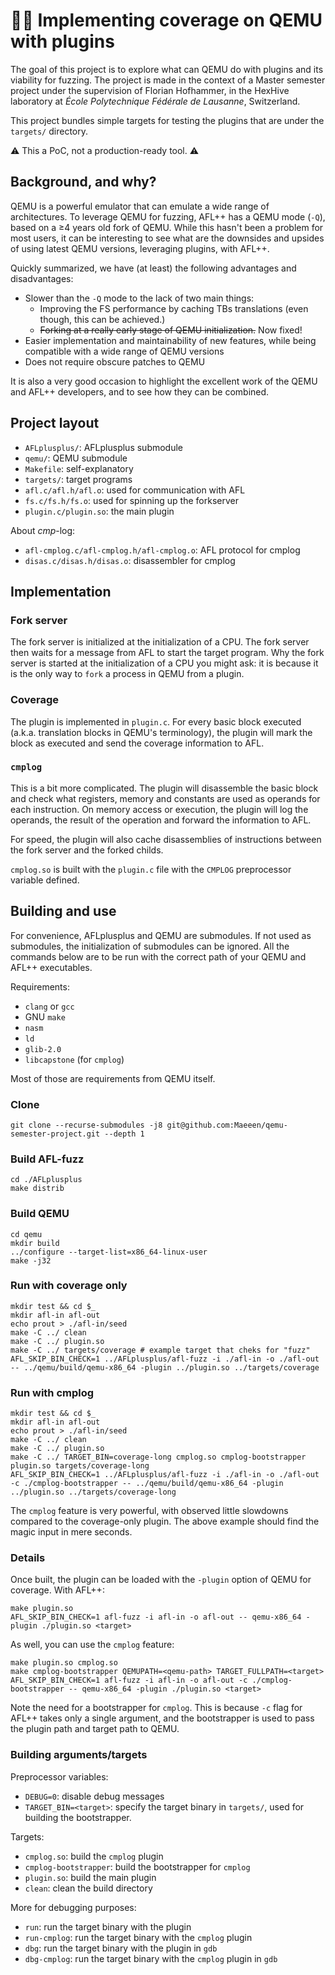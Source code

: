# 🚀🧩 Implementing coverage on QEMU with plugins

The goal of this project is to explore what can QEMU do with plugins and its
viability for fuzzing. The project is made in the context of a Master semester
project under the supervision of Florian Hofhammer, in the HexHive laboratory
at _École Polytechnique Fédérale de Lausanne_, Switzerland.

This project bundles simple targets for testing the plugins that are under
the `targets/` directory.

⚠ This a PoC, not a production-ready tool. ⚠

## Background, and why?

QEMU is a powerful emulator that can emulate a wide range of architectures.
To leverage QEMU for fuzzing, AFL++ has a QEMU mode (`-Q`), based on a
≥4 years old fork of QEMU. While this hasn't been a problem for most users, it
can be interesting to see what are the downsides and upsides of using latest
QEMU versions, leveraging plugins, with AFL++.

Quickly summarized, we have (at least) the following advantages and
disadvantages:
- Slower than the `-Q` mode to the lack of two main things:
  - Improving the FS performance by caching TBs translations (even though, this
    can be achieved.)
  - ~~Forking at a really early stage of QEMU initialization.~~ Now fixed!
- Easier implementation and maintainability of new features, while being
  compatible with a wide range of QEMU versions
- Does not require obscure patches to QEMU

It is also a very good occasion to highlight the excellent work of the QEMU
and AFL++ developers, and to see how they can be combined.

## Project layout

- `AFLplusplus/`: AFLplusplus submodule
- `qemu/`: QEMU submodule
- `Makefile`: self-explanatory
- `targets/`: target programs
- `afl.c/afl.h/afl.o`: used for communication with AFL
- `fs.c/fs.h/fs.o`: used for spinning up the forkserver
- `plugin.c/plugin.so`: the main plugin

About *cmp*-log:

- `afl-cmplog.c/afl-cmplog.h/afl-cmplog.o`: AFL protocol for cmplog
- `disas.c/disas.h/disas.o`: disassembler for cmplog

## Implementation

### Fork server

The fork server is initialized at the initialization of a CPU. The fork server
then waits for a message from AFL to start the target program. Why the fork
server is started at the initialization of a CPU you might ask: it is because
it is the only way to `fork` a process in QEMU from a plugin.

### Coverage

The plugin is implemented in `plugin.c`. For every basic block executed (a.k.a.
translation blocks in QEMU's terminology), the plugin will mark the block as
executed and send the coverage information to AFL.

### `cmplog`

This is a bit more complicated. The plugin will disassemble the basic block and
check what registers, memory and constants are used as operands for each
instruction. On memory access or execution, the plugin will log the operands, 
the result of the operation and forward the information to AFL.

For speed, the plugin will also cache disassemblies of instructions between
the fork server and the forked childs.

`cmplog.so` is built with the `plugin.c` file with the `CMPLOG` preprocessor 
variable defined.

## Building and use

For convenience, AFLplusplus and QEMU are submodules. If not used as submodules,
the initialization of submodules can be ignored. All the commands below are to
be run with the correct path of your QEMU and AFL++ executables.

Requirements:
- `clang` or `gcc`
- GNU `make`
- `nasm`
- `ld`
- `glib-2.0`
- `libcapstone` (for `cmplog`)

Most of those are requirements from QEMU itself.

### Clone

```
git clone --recurse-submodules -j8 git@github.com:Maeeen/qemu-semester-project.git --depth 1
```

### Build AFL-fuzz

```
cd ./AFLplusplus
make distrib
```

### Build QEMU

```
cd qemu
mkdir build
../configure --target-list=x86_64-linux-user
make -j32
```

### Run with coverage only

```
mkdir test && cd $_
mkdir afl-in afl-out
echo prout > ./afl-in/seed
make -C ../ clean
make -C ../ plugin.so
make -C ../ targets/coverage # example target that cheks for "fuzz"
AFL_SKIP_BIN_CHECK=1 ../AFLplusplus/afl-fuzz -i ./afl-in -o ./afl-out -- ../qemu/build/qemu-x86_64 -plugin ../plugin.so ../targets/coverage
```

### Run with cmplog

```
mkdir test && cd $_
mkdir afl-in afl-out
echo prout > ./afl-in/seed
make -C ../ clean
make -C ../ plugin.so
make -C ../ TARGET_BIN=coverage-long cmplog.so cmplog-bootstrapper plugin.so targets/coverage-long
AFL_SKIP_BIN_CHECK=1 ../AFLplusplus/afl-fuzz -i ./afl-in -o ./afl-out -c ./cmplog-bootstrapper -- ../qemu/build/qemu-x86_64 -plugin ../plugin.so ../targets/coverage-long
```

The `cmplog` feature is very powerful, with observed little slowdowns compared to
the coverage-only plugin. The above example should find the magic input in mere seconds.

### Details

Once built, the plugin can be loaded with the `-plugin` option of QEMU for coverage. With AFL++:

```
make plugin.so
AFL_SKIP_BIN_CHECK=1 afl-fuzz -i afl-in -o afl-out -- qemu-x86_64 -plugin ./plugin.so <target>
```

As well, you can use the `cmplog` feature:

```
make plugin.so cmplog.so
make cmplog-bootstrapper QEMUPATH=<qemu-path> TARGET_FULLPATH=<target>
AFL_SKIP_BIN_CHECK=1 afl-fuzz -i afl-in -o afl-out -c ./cmplog-bootstrapper -- qemu-x86_64 -plugin ./plugin.so <target>
```

Note the need for a bootstrapper for `cmplog`. This is because `-c` flag for
AFL++ takes only a single argument, and the bootstrapper is used to pass the
plugin path and target path to QEMU.

### Building arguments/targets

Preprocessor variables:
- `DEBUG=0`: disable debug messages
- `TARGET_BIN=<target>`: specify the target binary in `targets/`, used for
  building the bootstrapper.

Targets:
- `cmplog.so`: build the `cmplog` plugin
- `cmplog-bootstrapper`: build the bootstrapper for `cmplog`
- `plugin.so`: build the main plugin
- `clean`: clean the build directory

More for debugging purposes:
- `run`: run the target binary with the plugin
- `run-cmplog`: run the target binary with the `cmplog` plugin
- `dbg`: run the target binary with the plugin in `gdb`
- `dbg-cmplog`: run the target binary with the `cmplog` plugin in `gdb`
